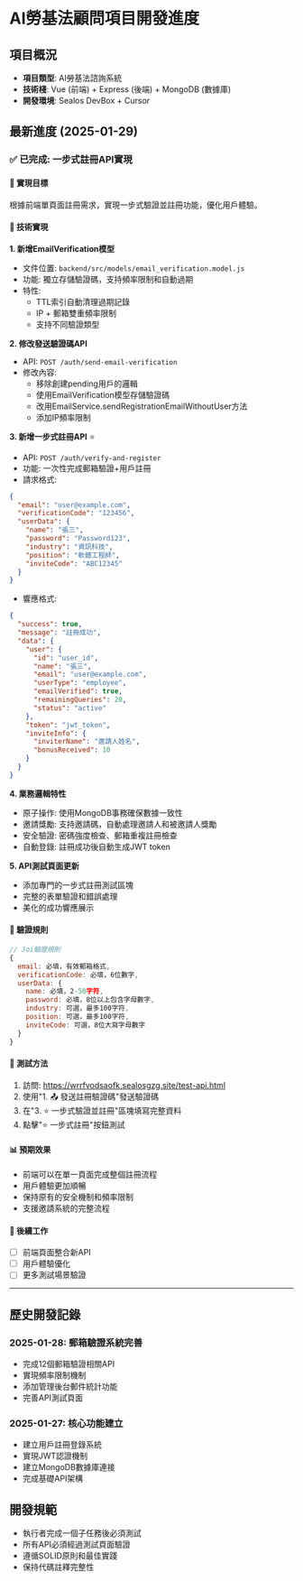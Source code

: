 # AI勞基法顧問項目開發進度

## 項目概況
- **項目類型**: AI勞基法諮詢系統
- **技術棧**: Vue (前端) + Express (後端) + MongoDB (數據庫)
- **開發環境**: Sealos DevBox + Cursor

## 最新進度 (2025-01-29)

### ✅ 已完成: 一步式註冊API實現

#### 🎯 實現目標
根據前端單頁面註冊需求，實現一步式驗證並註冊功能，優化用戶體驗。

#### 🔧 技術實現

**1. 新增EmailVerification模型**
- 文件位置: `backend/src/models/email_verification.model.js`
- 功能: 獨立存儲驗證碼，支持頻率限制和自動過期
- 特性: 
  - TTL索引自動清理過期記錄
  - IP + 郵箱雙重頻率限制
  - 支持不同驗證類型

**2. 修改發送驗證碼API**
- API: `POST /auth/send-email-verification`
- 修改內容:
  - 移除創建pending用戶的邏輯
  - 使用EmailVerification模型存儲驗證碼
  - 改用EmailService.sendRegistrationEmailWithoutUser方法
  - 添加IP頻率限制

**3. 新增一步式註冊API** ⭐
- API: `POST /auth/verify-and-register`
- 功能: 一次性完成郵箱驗證+用戶註冊
- 請求格式:
```json
{
  "email": "user@example.com",
  "verificationCode": "123456",
  "userData": {
    "name": "張三",
    "password": "Password123",
    "industry": "資訊科技",
    "position": "軟體工程師",
    "inviteCode": "ABC12345"
  }
}
```
- 響應格式:
```json
{
  "success": true,
  "message": "註冊成功",
  "data": {
    "user": {
      "id": "user_id",
      "name": "張三",
      "email": "user@example.com",
      "userType": "employee",
      "emailVerified": true,
      "remainingQueries": 20,
      "status": "active"
    },
    "token": "jwt_token",
    "inviteInfo": {
      "inviterName": "邀請人姓名",
      "bonusReceived": 10
    }
  }
}
```

**4. 業務邏輯特性**
- 原子操作: 使用MongoDB事務確保數據一致性
- 邀請獎勵: 支持邀請碼，自動處理邀請人和被邀請人獎勵
- 安全驗證: 密碼強度檢查、郵箱重複註冊檢查
- 自動登錄: 註冊成功後自動生成JWT token

**5. API測試頁面更新**
- 添加專門的一步式註冊測試區塊
- 完整的表單驗證和錯誤處理
- 美化的成功響應展示

#### 📝 驗證規則
```javascript
// Joi驗證規則
{
  email: 必填，有效郵箱格式,
  verificationCode: 必填，6位數字,
  userData: {
    name: 必填，2-50字符,
    password: 必填，8位以上包含字母數字,
    industry: 可選，最多100字符,
    position: 可選，最多100字符,
    inviteCode: 可選，8位大寫字母數字
  }
}
```

#### 🧪 測試方法
1. 訪問: https://wrrfvodsaofk.sealosgzg.site/test-api.html
2. 使用"1. 📤 發送註冊驗證碼"發送驗證碼
3. 在"3. ⭐ 一步式驗證並註冊"區塊填寫完整資料
4. 點擊"⭐ 一步式註冊"按鈕測試

#### 📊 預期效果
- 前端可以在單一頁面完成整個註冊流程
- 用戶體驗更加順暢
- 保持原有的安全機制和頻率限制
- 支援邀請系統的完整流程

#### 🔄 後續工作
- [ ] 前端頁面整合新API
- [ ] 用戶體驗優化
- [ ] 更多測試場景驗證

---

## 歷史開發記錄

### 2025-01-28: 郵箱驗證系統完善
- 完成12個郵箱驗證相關API
- 實現頻率限制機制
- 添加管理後台郵件統計功能
- 完善API測試頁面

### 2025-01-27: 核心功能建立
- 建立用戶註冊登錄系統
- 實現JWT認證機制
- 建立MongoDB數據庫連接
- 完成基礎API架構

## 開發規範
- 執行者完成一個子任務後必須測試
- 所有API必須經過測試頁面驗證
- 遵循SOLID原則和最佳實踐
- 保持代碼註釋完整性